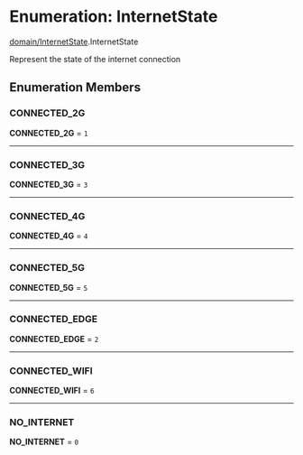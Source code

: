 # Enumeration: InternetState

[domain/InternetState](../modules/domain_InternetState.md).InternetState

Represent the state of the internet connection

## Enumeration Members

### CONNECTED\_2G

 **CONNECTED\_2G** = ``1``

___

### CONNECTED\_3G

 **CONNECTED\_3G** = ``3``

___

### CONNECTED\_4G

 **CONNECTED\_4G** = ``4``

___

### CONNECTED\_5G

 **CONNECTED\_5G** = ``5``

___

### CONNECTED\_EDGE

 **CONNECTED\_EDGE** = ``2``

___

### CONNECTED\_WIFI

 **CONNECTED\_WIFI** = ``6``

___

### NO\_INTERNET

 **NO\_INTERNET** = ``0``
